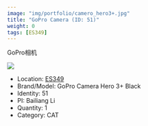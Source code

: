 ```yaml
---
image: "img/portfolio/camero_hero3+.jpg"
title: "GoPro Camera (ID: 51)"
weight: 0
tags: [ES349]
---
```


GoPro相机

<!--more-->

![](../../img/portfolio/camero_hero3+.jpg)

- Location: [ES349](../../tags/es349)
- Brand/Model: GoPro Camera Hero 3+ Black
- Identity: 51
- PI: Bailiang Li
- Quantity: 1
- Category: CAT







